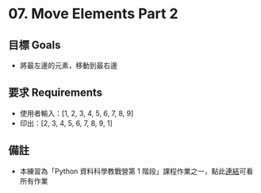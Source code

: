 # 07. Move Elements Part 2 

## 目標 Goals
- 將最左邊的元素，移動到最右邊

## 要求 Requirements
- 使用者輸入：[1, 2, 3, 4, 5, 6, 7, 8, 9]
- 印出：[2, 3, 4, 5, 6, 7, 8, 9, 1]

## 備註
- 本練習為「Python 資料科學教戰營第 1 階段」課程作業之一，點此[連結](https://github.com/ewsailor/1.python-homeworks-level1/blob/main/README.md)可看所有作業
